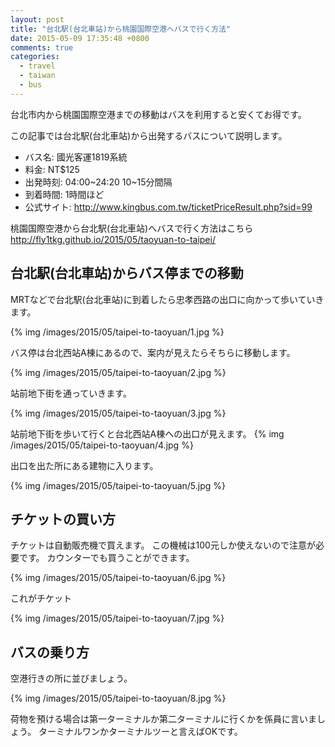 ```yaml
---
layout: post
title: "台北駅(台北車站)から桃園国際空港へバスで行く方法"
date: 2015-05-09 17:35:48 +0800
comments: true
categories:
  - travel
  - taiwan
  - bus
---
```


台北市内から桃園国際空港までの移動はバスを利用すると安くてお得です。

この記事では台北駅(台北車站)から出発するバスについて説明します。

- バス名: 國光客運1819系統
- 料金: NT$125
- 出発時刻: 04:00~24:20 10~15分間隔
- 到着時間: 1時間ほど
- 公式サイト: http://www.kingbus.com.tw/ticketPriceResult.php?sid=99

桃園国際空港から台北駅(台北車站)へバスで行く方法はこちら
http://fly1tkg.github.io/2015/05/taoyuan-to-taipei/

<!--more-->

## 台北駅(台北車站)からバス停までの移動

MRTなどで台北駅(台北車站)に到着したら忠孝西路の出口に向かって歩いていきます。

{% img /images/2015/05/taipei-to-taoyuan/1.jpg %}

バス停は台北西站A棟にあるので、案内が見えたらそちらに移動します。

{% img /images/2015/05/taipei-to-taoyuan/2.jpg %}

站前地下街を通っていきます。

{% img /images/2015/05/taipei-to-taoyuan/3.jpg %}

站前地下街を歩いて行くと台北西站A棟への出口が見えます。
{% img /images/2015/05/taipei-to-taoyuan/4.jpg %}

出口を出た所にある建物に入ります。

{% img /images/2015/05/taipei-to-taoyuan/5.jpg %}

## チケットの買い方

チケットは自動販売機で買えます。
この機械は100元しか使えないので注意が必要です。
カウンターでも買うことができます。

{% img /images/2015/05/taipei-to-taoyuan/6.jpg %}

これがチケット

{% img /images/2015/05/taipei-to-taoyuan/7.jpg %}

## バスの乗り方

空港行きの所に並びましょう。

{% img /images/2015/05/taipei-to-taoyuan/8.jpg %}

荷物を預ける場合は第一ターミナルか第二ターミナルに行くかを係員に言いましょう。
ターミナルワンかターミナルツーと言えばOKです。
